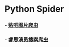 # Python Spider

### - [贴吧图片爬虫](https://github.com/A11Might/Python-Spider/blob/master/TieBa.py)

### - [睿思演员搜索爬虫](https://github.com/A11Might/Python-Spider/blob/master/RuiSi.py)
